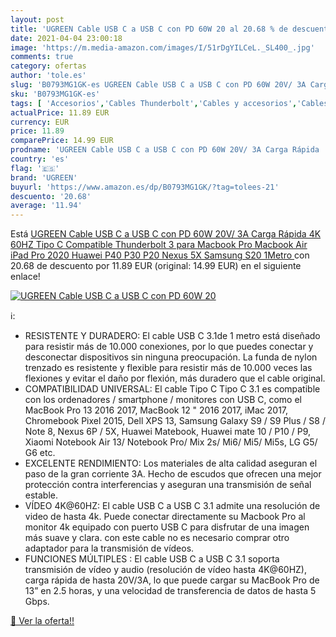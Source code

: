 ```yaml
---
layout: post
title: 'UGREEN Cable USB C a USB C con PD 60W 20 al 20.68 % de descuento'
date: 2021-04-04 23:00:18
image: 'https://m.media-amazon.com/images/I/51rDgYILCeL._SL400_.jpg'
comments: true
category: ofertas
author: 'tole.es'
slug: 'B0793MG1GK-es UGREEN Cable USB C a USB C con PD 60W 20V/ 3A Carga Rápida...'
sku: 'B0793MG1GK-es'
tags: [ 'Accesorios','Cables Thunderbolt','Cables y accesorios','Cables y conectores','Informática','ipad','ugreen', ]
actualPrice: 11.89 EUR
currency: EUR
price: 11.89
comparePrice: 14.99 EUR
prodname: 'UGREEN Cable USB C a USB C con PD 60W 20V/ 3A Carga Rápida  4K 60HZ Tipo C Compatible Thunderbolt 3 para Macbook Pro  Macbook Air  iPad Pro 2020  Huawei P40 P30 P20  Nexus 5X  Samsung S20 1Metro '
country: 'es'
flag: '🇪🇸'
brand: 'UGREEN'
buyurl: 'https://www.amazon.es/dp/B0793MG1GK/?tag=tolees-21'
descuento: '20.68'
average: '11.94'
---
```


Está [UGREEN Cable USB C a USB C con PD 60W 20V/ 3A Carga Rápida  4K 60HZ Tipo C Compatible Thunderbolt 3 para Macbook Pro  Macbook Air  iPad Pro 2020  Huawei P40 P30 P20  Nexus 5X  Samsung S20 1Metro ](https://www.amazon.es/dp/B0793MG1GK/?tag=tolees-21) con 20.68 de descuento por 11.89 EUR (original: 14.99 EUR) en el siguiente enlace!

[![UGREEN Cable USB C a USB C con PD 60W 20](https://m.media-amazon.com/images/I/51rDgYILCeL._SL400_.jpg)](https://www.amazon.es/dp/B0793MG1GK/?tag=tolees-21)

ℹ️:

- RESISTENTE Y DURADERO: El cable USB C 3.1de 1 metro está diseñado para resistir más de 10.000 conexiones, por lo que puedes conectar y desconectar dispositivos sin ninguna preocupación. La funda de nylon trenzado es resistente y flexible para resistir más de 10.000 veces las flexiones y evitar el daño por flexión, más duradero que el cable original.
- COMPATIBILIDAD UNIVERSAL: El cable Tipo C Tipo C 3.1 es compatible con los ordenadores / smartphone / monitores con USB C, como el MacBook Pro 13 2016 2017, MacBook 12 " 2016 2017, iMac 2017, Chromebook Pixel 2015, Dell XPS 13, Samsung Galaxy S9 / S9 Plus / S8 / Note 8, Nexus 6P / 5X, Huawei Matebook, Huawei mate 10 / P10 / P9, Xiaomi Notebook Air 13/ Notebook Pro/ Mix 2s/ Mi6/ Mi5/ Mi5s, LG G5/ G6 etc.
- EXCELENTE RENDIMIENTO: Los materiales de alta calidad aseguran el paso de la gran corriente 3A. Hecho de escudos que ofrecen una mejor protección contra interferencias y aseguran una transmisión de señal estable.
- VÍDEO 4K@60HZ: El cable USB C a USB C 3.1 admite una resolución de video de hasta 4k. Puede conectar directamente su Macbook Pro al monitor 4k equipado con puerto USB C para disfrutar de una imagen más suave y clara. con este cable no es necesario comprar otro adaptador para la transmisión de vídeos.
- FUNCIONES MÚLTIPLES : El cable USB C a USB C 3.1 soporta transmisión de vídeo y audio (resolución de vídeo hasta 4K@60HZ), carga rápida de hasta 20V/3A, lo que puede cargar su MacBook Pro de 13” en 2.5 horas, y una velocidad de transferencia de datos de hasta 5 Gbps.

[🛒 Ver la oferta!!](https://www.amazon.es/dp/B0793MG1GK/?tag=tolees-21)
